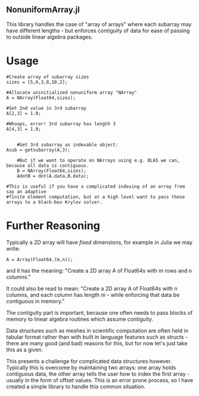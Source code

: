 NonuniformArray.jl
-----------
This library handles the case of "array of arrays" where each subarray may have different lengths - but enforces
contiguity of data for ease of passing to outside linear algebra packages.


Usage
======

    #Create array of subarray sizes
    sizes = [5,6,3,8,10,2];

    #Allocate uninitialized nonuniform array "NArray"
    A = NArray(Float64,sizes);

    #Set 2nd value in 3rd subarray
    A[2,3] = 1.0;

    #Whoops, error! 3rd subarray has length 3
    A[4,3] = 1.0;


		#Get 3rd subarray as indexable object:
    Asub = getsubarray(A,3);

		#But if we want to operate on NArrays using e.g. BLAS we can, because all data is contiguous.
		B = NArray(Float64,sizes);
		AdotB = dot(A.data,B.data);

    #This is useful if you have a complicated indexing of an array from say an adaptive
    #finite element computation, but at a high level want to pass these arrays to a black-box Krylov solver.
    
    






Further Reasoning
=====


Typically a 2D array will have *fixed* dimensions, for example in Julia we may write:

    A = Array(Float64,(m,n));


and it has the meaning: "Create a 2D array A of Float64s with m rows and n columns."

It could also be read to mean: 
"Create a 2D array A of Float64s with n columns, and each column has length m - while enforcing that data be contiguous
in memory."

The contiguity part is important, because one often needs to pass blocks of memory to linear algebra routines which
assume contiguity.


Data structures such as meshes in scientific computation are often held in tabular format rather than with 
built in language features such as structs - there are many good (and bad) reasons for this, but for now
let's just take this as a given. 

This presents a challenge for complicated data structures however. Typically this is overcome by maintaining
two arrays: one array holds contiguous data, the other array tells the user how to index the first array - usually
in the form of offset values. This is an error prone process, so I have created a simple library to handle this common
situation.
